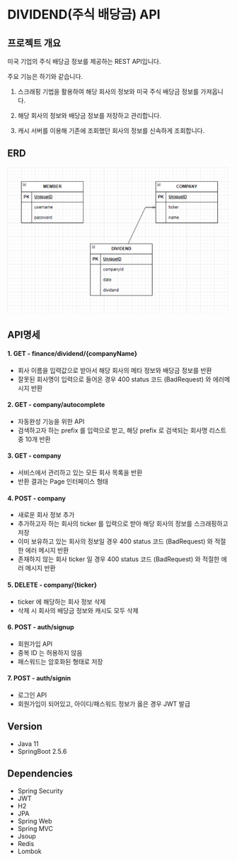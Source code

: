 # DIVIDEND(주식 배당금) API


## 프로젝트 개요


미국 기업의 주식 배당금 정보를 제공하는 REST API입니다.

주요 기능은 하기와 같습니다.

1. 스크래핑 기법을 활용하여 해당 회사의 정보와 미국 주식 배당금 정보를 가져옵니다.

2. 해당 회사의 정보와 배당금 정보를 저장하고 관리합니다.

3. 캐시 서버를 이용해 기존에 조회했던 회사의 정보를 신속하게 조회합니다.

## ERD
<img src="image/ERD.png"/>

## API명세

#### 1. GET - finance/dividend/{companyName}

- 회사 이름을 입력값으로 받아서 해당 회사의 메타 정보와 배당금 정보를 반환
- 잘못된 회사명이 입력으로 들어온 경우 400 status 코드 (BadRequest) 와 에러메시지 반환

#### 2. GET - company/autocomplete

- 자동완성 기능을 위한 API
- 검색하고자 하는 prefix 를 입력으로 받고, 해당 prefix 로 검색되는 회사명 리스트 중 10개 반환

#### 3. GET - company

- 서비스에서 관리하고 있는 모든 회사 목록을 반환
- 반환 결과는 Page 인터페이스 형태

#### 4. POST - company

- 새로운 회사 정보 추가
- 추가하고자 하는 회사의 ticker 를 입력으로 받아 해당 회사의 정보를 스크래핑하고 저장
- 이미 보유하고 있는 회사의 정보일 경우 400 status 코드 (BadRequest)  와 적절한 에러 메시지 반환
- 존재하지 않는 회사 ticker 일 경우 400 status 코드  (BadRequest)  와 적절한 에러 메시지 반환

#### 5. DELETE - company/{ticker}

- ticker 에 해당하는 회사 정보 삭제
- 삭제 시 회사의 배당금 정보와 캐시도 모두 삭제

#### 6. POST - auth/signup

- 회원가입 API
- 중복 ID 는 허용하지 않음
- 패스워드는 암호화된 형태로 저장

#### 7. POST - auth/signin

- 로그인 API
- 회원가입이 되어있고, 아이디/패스워드 정보가 옳은 경우 JWT 발급

## Version

- Java 11
- SpringBoot 2.5.6

## Dependencies

- Spring Security
- JWT
- H2
- JPA
- Spring Web
- Spring MVC
- Jsoup
- Redis
- Lombok
